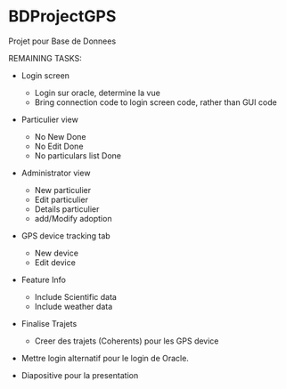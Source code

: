 # BDProjectGPS
Projet pour Base de Donnees


REMAINING TASKS:

  - Login screen
    - Login sur oracle, determine la vue
    - Bring connection code to login screen code, rather than GUI code    

  - Particulier view
    - No New                  Done
    - No Edit                 Done
    - No particulars list     Done
    
  - Administrator view
    - New particulier
    - Edit particulier
    - Details particulier
    - add/Modify adoption
    
  - GPS device tracking tab
    - New device
    - Edit device
  
  - Feature Info
    - Include Scientific data
    - Include weather data
    
    
  - Finalise Trajets
    - Creer des trajets (Coherents) pour les GPS device

  
  - Mettre login alternatif pour le login de Oracle.
  - Diapositive pour la presentation
  
    
    
